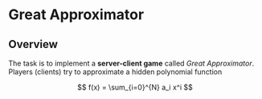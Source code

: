 # Great Approximator

## Overview  
The task is to implement a **server-client game** called *Great Approximator*.  
Players (clients) try to approximate a hidden polynomial function  

$$
f(x) = \sum_{i=0}^{N} a_i x^i
$$
